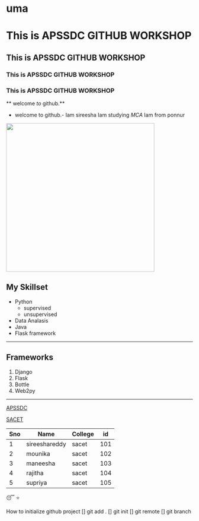 # uma
# This is APSSDC GITHUB WORKSHOP
##  This is APSSDC GITHUB WORKSHOP
### This is APSSDC GITHUB WORKSHOP
### This is APSSDC GITHUB WORKSHOP
** welcome *to* github.**
- welcome to github.-
Iam sireesha Iam studying *MCA* Iam from ponnur
<img src='https://netbanking.in/wp-content/uploads/2018/01/Andhra-Bank-Internet-Banking.png' height=400 width=400>

## My Skillset
- Python
  - supervised
  - unsupervised
- Data Analasis
- Java
- Flask framework

____

## Frameworks
1. Django
2. Flask
3. Bottle
4. Web2py
______

[APSSDC](https://apssdc.in)

[SACET](http://sacet.ac.in)

Sno | Name | College |id
--- |----- | ---------- | --------
1 | sireeshareddy| sacet|101
2 | mounika| sacet| 102
3 |maneesha| sacet| 103
4 |rajitha| sacet| 104
5 |supriya| sacet| 105

:sleeping:
:star:

How to initialize github project
[] git add .
[] git init
[] git remote
[] git branch
